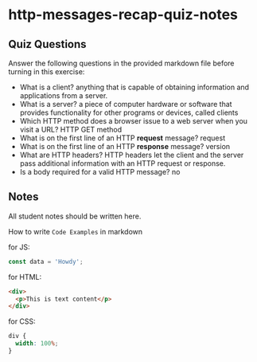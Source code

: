 # http-messages-recap-quiz-notes

## Quiz Questions

Answer the following questions in the provided markdown file before turning in this exercise:

- What is a client?
  anything that is capable of obtaining information and applications from a server.
- What is a server?
  a piece of computer hardware or software that provides functionality for other programs or devices, called clients
- Which HTTP method does a browser issue to a web server when you visit a URL?
  HTTP GET method
- What is on the first line of an HTTP **request** message?
  request
- What is on the first line of an HTTP **response** message?
  version
- What are HTTP headers?
  HTTP headers let the client and the server pass additional information with an HTTP request or response.
- Is a body required for a valid HTTP message?
  no

## Notes

All student notes should be written here.

How to write `Code Examples` in markdown

for JS:

```javascript
const data = 'Howdy';
```

for HTML:

```html
<div>
  <p>This is text content</p>
</div>
```

for CSS:

```css
div {
  width: 100%;
}
```
